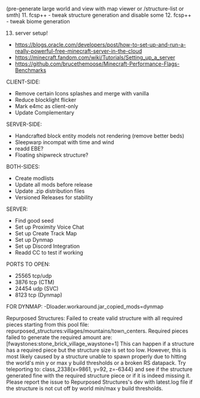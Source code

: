  (pre-generate large world and view with map viewer or /structure-list or smth)
11. fcsp++ -  tweak structure generation and disable some
12. fcsp++ - tweak biome generation

13. server setup!
- https://blogs.oracle.com/developers/post/how-to-set-up-and-run-a-really-powerful-free-minecraft-server-in-the-cloud
- https://minecraft.fandom.com/wiki/Tutorials/Setting_up_a_server
- https://github.com/brucethemoose/Minecraft-Performance-Flags-Benchmarks

CLIENT-SIDE:
- Remove certain Icons splashes and merge with vanilla
- Reduce blocklight flicker
- Mark e4mc as client-only
- Update Complementary


SERVER-SIDE:
- Handcrafted block entity models not rendering (remove better beds)
- Sleepwarp incompat with time and wind
- readd EBE?
- Floating shipwreck structure?

BOTH-SIDES:
- Create modlists
- Update all mods before release
- Update .zip distribution files
- Versioned Releases for stability

SERVER:
- Find good seed
- Set up Proximity Voice Chat
- Set up Create Track Map
- Set up Dynmap
- Set up Discord Integration
- Readd CC to test if working

PORTS TO OPEN:
- 25565 tcp/udp
- 3876 tcp (CTM)
- 24454 udp (SVC)
- 8123 tcp (Dynmap)

FOR DYNMAP:
-Dloader.workaround.jar_copied_mods=dynmap

Repurposed Structures: Failed to create valid structure with all required pieces starting from this pool file: repurposed_structures:villages/mountains/town_centers. Required pieces failed to generate the required amount are: [fwaystones:stone_brick_village_waystone=1]
  This can happen if a structure has a required piece but the structure size is set too low.
  However, this is most likely caused by a structure unable to spawn properly due to hitting the world's min y or max y build thresholds or a broken RS datapack.
  Try teleporting to: class_2338{x=9861, y=92, z=-6344} and see if the structure generated fine with the required structure piece or if it is indeed missing it.
  Please report the issue to Repurposed Structures's dev with latest.log file if the structure is not cut off by world min/max y build thresholds.
